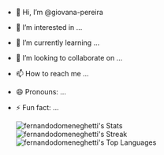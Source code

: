 
      
- 👋 Hi, I’m @giovana-pereira  
- 👀 I’m interested in ...  
- 🌱 I’m currently learning ...  
- 💞️ I’m looking to collaborate on ...  
- 📫 How to reach me ...  
- 😄 Pronouns: ...  
- ⚡ Fun fact: ...  


  ![fernandodomeneghetti's Stats](https://github-readme-stats.vercel.app/api?username=fernandodomeneghetti&theme=dark&show_icons=true&hide_border=false&count_private=true)  
  ![fernandodomeneghetti's Streak](https://github-readme-streak-stats.herokuapp.com/?user=fernandodomeneghetti&theme=dark&hide_border=false)  
  ![fernandodomeneghetti's Top Languages](https://github-readme-stats.vercel.app/api/top-langs/?username=fernandodomeneghetti&theme=dark&show_icons=true&hide_border=false&layout=compact)  

